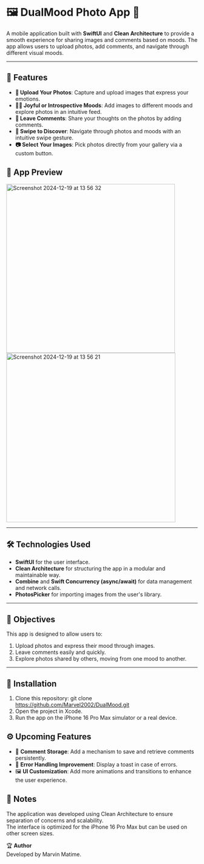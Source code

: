 # 🖼️ DualMood Photo App 📸

A mobile application built with **SwiftUI** and **Clean Architecture** to provide a smooth experience for sharing images and comments based on moods. The app allows users to upload photos, add comments, and navigate through different visual moods.

---

## 🚀 Features

- **📸 Upload Your Photos**: Capture and upload images that express your emotions.
- **🙂💭 Joyful or Introspective Moods**: Add images to different moods and explore photos in an intuitive feed.
- **💬 Leave Comments**: Share your thoughts on the photos by adding comments.
- **🔁 Swipe to Discover**: Navigate through photos and moods with an intuitive swipe gesture.
- **📷 Select Your Images**: Pick photos directly from your gallery via a custom button.

## 📱 App Preview
<img width="444" alt="Screenshot 2024-12-19 at 13 56 32" src="https://github.com/user-attachments/assets/c5dfc2a8-506a-4de7-9148-1bfaef815d28" />
<img width="445" alt="Screenshot 2024-12-19 at 13 56 21" src="https://github.com/user-attachments/assets/5076c8e2-6f7a-4468-a7f8-b53e68523ae7" />

---

## 🛠️ Technologies Used

- **SwiftUI** for the user interface.
- **Clean Architecture** for structuring the app in a modular and maintainable way.
- **Combine** and **Swift Concurrency (async/await)** for data management and network calls.
- **PhotosPicker** for importing images from the user's library.

---

## 🎯 Objectives

This app is designed to allow users to:

1. Upload photos and express their mood through images.
2. Leave comments easily and quickly.
3. Explore photos shared by others, moving from one mood to another.

---

## 🔧 Installation

1. Clone this repository:
   git clone https://github.com/Marvel2002/DualMood.git
2.	Open the project in Xcode.
3.	Run the app on the iPhone 16 Pro Max simulator or a real device.

## ⚙️ Upcoming Features

- 📅 **Comment Storage**: Add a mechanism to save and retrieve comments persistently.
- 🔄 **Error Handling Improvement**: Display a toast in case of errors.
- 🖼️ **UI Customization**: Add more animations and transitions to enhance the user experience.

## 📝 Notes

The application was developed using Clean Architecture to ensure separation of concerns and scalability.  
The interface is optimized for the iPhone 16 Pro Max but can be used on other screen sizes.

🏆 **Author**  
Developed by Marvin Matime.
